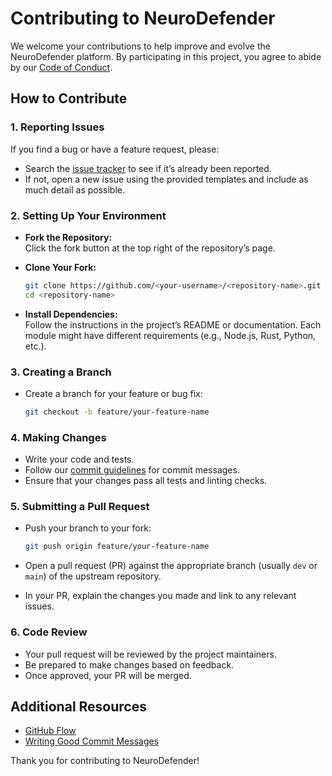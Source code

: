 
# Contributing to NeuroDefender

We welcome your contributions to help improve and evolve the NeuroDefender platform. By participating in this project, you agree to abide by our [Code of Conduct](CODE_OF_CONDUCT.md).

## How to Contribute

### 1. Reporting Issues

If you find a bug or have a feature request, please:

- Search the [issue tracker](https://github.com/NeuroDefender) to see if it’s already been reported.
- If not, open a new issue using the provided templates and include as much detail as possible.

### 2. Setting Up Your Environment

- **Fork the Repository:**  
  Click the fork button at the top right of the repository’s page.
- **Clone Your Fork:**  

  ```bash
  git clone https://github.com/<your-username>/<repository-name>.git
  cd <repository-name>
  ```

- **Install Dependencies:**  
  Follow the instructions in the project’s README or documentation. Each module might have different requirements (e.g., Node.js, Rust, Python, etc.).

### 3. Creating a Branch

- Create a branch for your feature or bug fix:

  ```bash
  git checkout -b feature/your-feature-name
  ```

### 4. Making Changes

- Write your code and tests.
- Follow our [commit guidelines](commit-guidelines.md) for commit messages.
- Ensure that your changes pass all tests and linting checks.

### 5. Submitting a Pull Request

- Push your branch to your fork:

  ```bash
  git push origin feature/your-feature-name
  ```

- Open a pull request (PR) against the appropriate branch (usually `dev` or `main`) of the upstream repository.
- In your PR, explain the changes you made and link to any relevant issues.

### 6. Code Review

- Your pull request will be reviewed by the project maintainers.
- Be prepared to make changes based on feedback.
- Once approved, your PR will be merged.

## Additional Resources

- [GitHub Flow](https://guides.github.com/introduction/flow/)
- [Writing Good Commit Messages](commit-guidelines.md)

Thank you for contributing to NeuroDefender!
